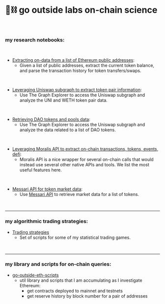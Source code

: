 # 🧱⛓ go outside labs on-chain science 

<br>

### my research notebooks:

<br>
    

* [Extracting on-data from a list of Ethereum public addresses](on-chain-data-by-address):
    * Given a list of public addresses, extract the current token balance, and parse the transaction history for token transfers/swaps.

<br>

* [Leveraging Uniswap subgraph to extract token pair information](uniswap-data):
    * Use The Graph Explorer to access the Uniswap subgraph and analyze the UNI and WETH token pair data. 

<br>
    

* [Retrieving DAO tokens and pools data](dao-data):
    * Use The Graph Explorer to access the Uniswap subgraph and analyze the data related to a list of DAO tokens.


<br>
    

* [Leveraging Moralis API to extract on-chain transactions, tokens, events, defi](moralis-tokens-and-txs):
    * Moralis API is a nice wrapper for several on-chain calls that would instead use several other native APIs and tools. We list the most useful features here.


<br>
    

* [Messari API for token market data](messari-assets-data):
    * Use [Messari API](https://messari.io/api) to retrieve market data for a list of tokens.


<br>

----

### my algorithmic trading strategies:

* [Trading strategies](trading-bots-and-scripts/)
    * Set of scripts for some of my statistical trading games.


<br>

----

### my library and scripts for on-chain queries:

* [go-outside-eth-scripts](go-outside-eth-scripts)
    * util library and scripts that I am accumulating as I investigate Ethereum:
        - get contracts deployed to mainnet and testnets
        - get reserve history by block number for a pair of addresses


